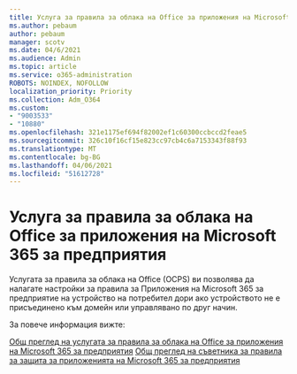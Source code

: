 ```yaml
---
title: Услуга за правила за облака на Office за приложения на Microsoft 365 за предприятия
ms.author: pebaum
author: pebaum
manager: scotv
ms.date: 04/6/2021
ms.audience: Admin
ms.topic: article
ms.service: o365-administration
ROBOTS: NOINDEX, NOFOLLOW
localization_priority: Priority
ms.collection: Adm_O364
ms.custom:
- "9003533"
- "10880"
ms.openlocfilehash: 321e1175ef694f82002ef1c60300ccbccd2feae5
ms.sourcegitcommit: 326c10f16cf15e823cc97cb4c6a7153343f88f93
ms.translationtype: MT
ms.contentlocale: bg-BG
ms.lasthandoff: 04/06/2021
ms.locfileid: "51612728"
---
```

# <a name="office-cloud-policy-service-for-microsoft-365-apps-for-enterprise"></a>Услуга за правила за облака на Office за приложения на Microsoft 365 за предприятия

Услугата за правила за облака на Office (OCPS) ви позволява да налагате настройки за правила за Приложения на Microsoft 365 за предприятие на устройство на потребител дори ако устройството не е присъединено към домейн или управлявано по друг начин. 

За повече информация вижте:

[Общ преглед на услугата за правила за облака на Office за приложения на Microsoft 365 за предприятия](https://docs.microsoft.com/deployoffice/overview-office-cloud-policy-service) 
 [Общ преглед на съветника за правила за защита за приложенията на Microsoft 365 за предприятия](https://docs.microsoft.com/deployoffice/overview-of-security-policy-advisor)